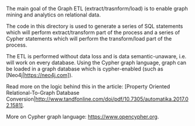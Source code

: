 The main goal of the Graph ETL (extract/trasnform/load) is to enable graph mining and analytics on relational data. 

The code in this directory is used to generate a series of SQL statements which will perform extract/transform part of the process and a series of Cypher statements which will perform the transform/load part of the process.

The ETL is performed without data loss and is data semantic-unaware, i.e. will work on every database. Using the Cypher graph language, graph can be loaded in a graph database which is cypher-enabled (such as [Neo4j|https://neo4j.com]).

Read more on the logic behind this in the article: [Property Oriented Relational-To-Graph Database Conversion|http://www.tandfonline.com/doi/pdf/10.7305/automatika.2017.02.1581].

More on Cypher graph language: https://www.opencypher.org.

